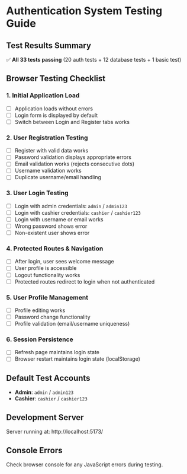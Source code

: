# Authentication System Testing Guide

## Test Results Summary

✅ **All 33 tests passing** (20 auth tests + 12 database tests + 1 basic test)

## Browser Testing Checklist

### 1. Initial Application Load

- [ ] Application loads without errors
- [ ] Login form is displayed by default
- [ ] Switch between Login and Register tabs works

### 2. User Registration Testing

- [ ] Register with valid data works
- [ ] Password validation displays appropriate errors
- [ ] Email validation works (rejects consecutive dots)
- [ ] Username validation works
- [ ] Duplicate username/email handling

### 3. User Login Testing

- [ ] Login with admin credentials: `admin` / `admin123`
- [ ] Login with cashier credentials: `cashier` / `cashier123`
- [ ] Login with username or email works
- [ ] Wrong password shows error
- [ ] Non-existent user shows error

### 4. Protected Routes & Navigation

- [ ] After login, user sees welcome message
- [ ] User profile is accessible
- [ ] Logout functionality works
- [ ] Protected routes redirect to login when not authenticated

### 5. User Profile Management

- [ ] Profile editing works
- [ ] Password change functionality
- [ ] Profile validation (email/username uniqueness)

### 6. Session Persistence

- [ ] Refresh page maintains login state
- [ ] Browser restart maintains login state (localStorage)

## Default Test Accounts

- **Admin**: `admin` / `admin123`
- **Cashier**: `cashier` / `cashier123`

## Development Server

Server running at: http://localhost:5173/

## Console Errors

Check browser console for any JavaScript errors during testing.

